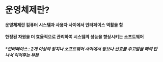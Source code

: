 <h1> 운영체제란? </h1>
  <h4> 운영체제란 컴퓨터 시스템과 사용자 사이에서 인터페이스 역활을 함 </h4> 
  <h4> 한정된 자원을 더 효율적으로 관리하여 시스템의 성능을 향상시키는 소프트웨어 </h4>
  
  
  <h5> *인터페이스 : 2개 이상의 장치나 소프트웨어 사이에서 정보나 신호를 주고받을 때의 만나서 이어주는 부분 </h5>
